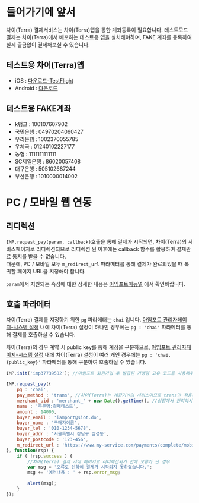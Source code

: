 들어가기에 앞서
===============

차이(Terra) 결제서비스는 차이(Terra)앱을 통한 계좌등록이 필요합니다. 테스트모드 결제는 차이(Terra)에서 배포하는 테스트용 앱을 설치해야하며, FAKE 계좌를 등록하여 실제 출금없이 결제해보실 수 있습니다.

테스트용 차이(Terra)앱
----------------------

-	iOS : [다운로드-TestFlight](https://testflight.apple.com/join/BbNKLjl5)
-	Android : [다운로드](https://static.chai.finance/app_build/app-dev-1.0.999+1100033.apk)

테스트용 FAKE계좌
-----------------

-	k뱅크 : 100107607902
-	국민은행 : 04970204060427
-	우리은행 : 1002370055785
-	우체국 : 01240102227177
-	농협 : 1111111111111
-	SC제일은행 : 86020057408
-	대구은행 : 505102687244
-	부산은행 : 1010000014002

PC / 모바일 웹 연동
===================

리디렉션
--------

`IMP.request_pay(param, callback)`호출을 통해 결제가 시작되면, 차이(Terra)의 서비스페이지로 리디렉션되므로 리디렉션 된 이후에는 callback 함수를 활용하여 결제완료 통지를 받을 수 없습니다.  
때문에, PC / 모바일 모두 `m_redirect_url` 파라메터를 통해 결제가 완료되었을 때 복귀할 페이지 URL을 지정해야 합니다.

`param`에서 지원되는 속성에 대한 상세한 내용은 [아임포트매뉴얼](https://docs.iamport.kr/tech/imp) 에서 확인바랍니다.

호출 파라메터
-------------

차이(Terra) 결제를 지정하기 위한 `pg` 파라메터는 `chai` 입니다. [아임포트 관리자페이지-시스템 설정](https://admin.iamport.kr/settings) 내에 차이(Terra) 설정이 하나인 경우에는 `pg : 'chai'` 파라메터를 통해 결제를 호출하실 수 있습니다.

차이(Terra)의 경우 계약 시 public key를 통해 계정을 구분하므로, [아임포트 관리자페이지-시스템 설정](https://admin.iamport.kr/settings) 내에 차이(Terra) 설정이 여러 개인 경우에는 `pg : 'chai.{public_key}'` 파라메터를 통해 구분하여 호출하실 수 있습니다.

```javascript
IMP.init('imp37739582'); //아임포트 회원가입 후 발급된 가맹점 고유 코드를 사용해주세요. 예시는 차이(Terra) 공식 아임포트 데모 계정입니다.

IMP.request_pay({
    pg : 'chai',
    pay_method : 'trans', //차이(Terra)는 계좌기반의 서비스이므로 trans만 적용가능합니다.
    merchant_uid : 'merchant_' + new Date().getTime(), //상점에서 관리하시는 고유 주문번호를 전달
    name : '주문명:결제테스트',
    amount : 14000,
    buyer_email : 'iamport@siot.do',
    buyer_name : '구매자이름',
    buyer_tel : '010-1234-5678',
    buyer_addr : '서울특별시 강남구 삼성동',
    buyer_postcode : '123-456',
    m_redirect_url : 'https://www.my-service.com/payments/complete/mobile'
}, function(rsp) {
    if ( !rsp.success ) {
    	//차이(Terra) 결제 시작 페이지로 리디렉션되기 전에 오류가 난 경우
        var msg = '오류로 인하여 결제가 시작되지 못하였습니다.';
        msg += '에러내용 : ' + rsp.error_msg;

        alert(msg);
    }
});
```
